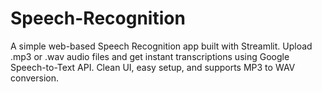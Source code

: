 # Speech-Recognition
A simple web-based Speech Recognition app built with Streamlit. Upload .mp3 or .wav audio files and get instant transcriptions using Google Speech-to-Text API. Clean UI, easy setup, and supports MP3 to WAV conversion.

